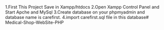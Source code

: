 1.First This Project Save in Xampp/htdocs
2.Open Xampp Control Panel and Start Apche and MySql
3.Create database on your phpmyadmin and database name is carefirst.
4.import carefirst.sql file in this database# Medical-Shop-WebSite-PHP
